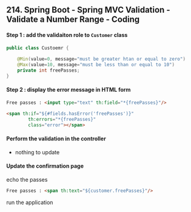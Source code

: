 ## 214. Spring Boot - Spring MVC Validation - Validate a Number Range - Coding

#### Step 1 : add the validaiton role to `Customer` class 
```java
public class Custoemr {
    
    @Min(value=0, message="must be greater htan or equal to zero")
    @Max(value=10, message="must be less than or equal to 10")
    private int freePasses; 
}
```

#### Step 2 : display the error message in HTML form 
```html
Free passes : <input type="text" th:field="*{freePasses}"/>

<span th:if="${#fields.hasError('freePasses')}"
        th:errors="*{freePasses}"
        class="error"></span>
```

#### Perform the validation in the controller 
* nothing to update 

#### Update the confirmation page 
echo the passes 
```html
Free passes : <span th:text="${customer.freePasses}"/>
```

run the application 
